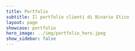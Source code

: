 ```yaml
---
title: Portfolio
subtitle: Il portfolio clienti di Binario Etico
layout: page
showcase: portfolio
hero_image: ../img/portfolio_hero.jpeg
show_sidebar: false
---
```

